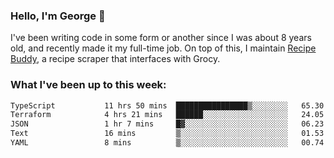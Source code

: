### Hello, I'm George 👋

I've been writing code in some form or another since I was about 8 years old, and recently made it my full-time job. On top of this, I maintain [Recipe Buddy](https://github.com/georgegebbett/recipe-buddy), a recipe scraper that interfaces with Grocy.  

<!--
**georgegebbett/georgegebbett** is a ✨ _special_ ✨ repository because its `README.md` (this file) appears on your GitHub profile.

Here are some ideas to get you started:

- 🔭 I’m currently working on ...
- 🌱 I’m currently learning ...
- 👯 I’m looking to collaborate on ...
- 🤔 I’m looking for help with ...
- 💬 Ask me about ...
- 📫 How to reach me: ...
- 😄 Pronouns: ...
- ⚡ Fun fact: ...
-->

### What I've been up to this week:
<!--START_SECTION:waka-->

```txt
TypeScript           11 hrs 50 mins  ████████████████▒░░░░░░░░   65.30 %
Terraform            4 hrs 21 mins   ██████░░░░░░░░░░░░░░░░░░░   24.05 %
JSON                 1 hr 7 mins     █▓░░░░░░░░░░░░░░░░░░░░░░░   06.23 %
Text                 16 mins         ▒░░░░░░░░░░░░░░░░░░░░░░░░   01.53 %
YAML                 8 mins          ▒░░░░░░░░░░░░░░░░░░░░░░░░   00.74 %
```

<!--END_SECTION:waka-->
